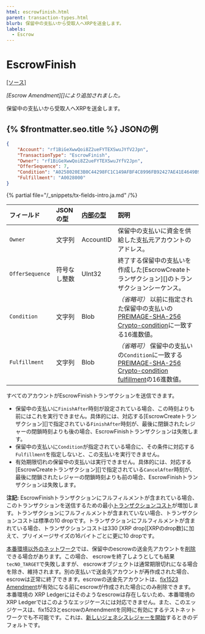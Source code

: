 ```yaml
---
html: escrowfinish.html
parent: transaction-types.html
blurb: 保留中の支払いから受取人へXRPを送金します。
labels:
  - Escrow
---
```

# EscrowFinish

[[ソース]](https://github.com/XRPLF/rippled/blob/master/src/ripple/app/tx/impl/Escrow.cpp "Source")

_[Escrow Amendment][]により追加されました。_

保留中の支払いから受取人へXRPを送金します。

## {% $frontmatter.seo.title %} JSONの例

```json
{
    "Account": "rf1BiGeXwwQoi8Z2ueFYTEXSwuJYfV2Jpn",
    "TransactionType": "EscrowFinish",
    "Owner": "rf1BiGeXwwQoi8Z2ueFYTEXSwuJYfV2Jpn",
    "OfferSequence": 7,
    "Condition": "A0258020E3B0C44298FC1C149AFBF4C8996FB92427AE41E4649B934CA495991B7852B855810100",
    "Fulfillment": "A0028000"
}
```

{% partial file="/_snippets/tx-fields-intro.ja.md" /%}
<!--{# fix md highlighting_ #}-->


| フィールド       | JSONの型         | [内部の型](../../binary-format.md)       | 説明                |
|:----------------|:-----------------|:------------------|:--------------------|
| `Owner` | 文字列 | AccountID | 保留中の支払いに資金を供給した支払元アカウントのアドレス。 |
| `OfferSequence` | 符号なし整数 | UInt32 | 終了する保留中の支払いを作成した[EscrowCreateトランザクション][]のトランザクションシーケンス。 |
| `Condition` | 文字列 | Blob | _（省略可）_ 以前に指定された保留中の支払いの[PREIMAGE-SHA-256 Crypto-condition](https://tools.ietf.org/html/draft-thomas-crypto-conditions-02#section-8.1)に一致する16進数値。 |
| `Fulfillment` | 文字列 | Blob | _（省略可）_ 保留中の支払いの`Condition`に一致する[PREIMAGE-SHA-256 Crypto-condition fulfillment](https://tools.ietf.org/html/draft-thomas-crypto-conditions-02#section-8.1.4)の16進数値。 |

すべてのアカウントがEscrowFinishトランザクションを送信できます。

- 保留中の支払いに`FinishAfter`時刻が設定されている場合、この時刻よりも前にはこれを実行できません。具体的には、対応する[EscrowCreateトランザクション][]で指定されている`FinishAfter`時刻が、最後に閉鎖されたレジャーの閉鎖時刻よりも後の場合、EscrowFinishトランザクションは失敗します。
- 保留中の支払いに`Condition`が指定されている場合に、その条件に対応する`Fulfillment`を指定しないと、この支払いを実行できません。
- 有効期限切れの保留中の支払いは実行できません。具体的には、対応する[EscrowCreateトランザクション][]で指定されている`CancelAfter`時刻が、最後に閉鎖されたレジャーの閉鎖時刻よりも前の場合、EscrowFinishトランザクションは失敗します。

**注記:** EscrowFinishトランザクションにフルフィルメントが含まれている場合、このトランザクションを送信するための最小[トランザクションコスト](../../../../concepts/transactions/transaction-cost.md)が増加します。トランザクションにフルフィルメントが含まれていない場合、トランザクションコストは標準の10 dropです。トランザクションにフルフィルメントが含まれている場合、トランザクションコストは330 [XRP drop][XRPのdrop数]に加えて、プリイメージサイズの16バイトごとに更に10 dropです。

[本番環境以外のネットワーク](../../../../concepts/networks-and-servers/parallel-networks.md)では、保留中のescrowの送金先アカウントを[削除](../../../../concepts/accounts/deleting-accounts.md)できる場合があります。この場合、 escrowを終了しようとしても結果`tecNO_TARGET`で失敗しますが、 escrowオブジェクトは通常期限切れになる場合を除き、維持されます。別の支払いで送金先アカウントが再作成された場合、 escrowは正常に終了できます。escrowの送金先アカウントは、[fix1523 Amendment](known-amendments.html#fix1523)が有効になる前にescrowが作成された場合にのみ削除できます。本番環境の XRP Ledgerにはそのようなescrowは存在しないため、本番環境のXRP Ledgerではこのようなエッジケースには対応できません。また、このエッジケースは、fix1523とescrowのAmendmentを同時に有効にするテストネットワークでも不可能です。これは、[新しいジェネシスレジャーを開始](../../../../infrastructure/testing-and-auditing/start-a-new-genesis-ledger-in-stand-alone-mode.md)するときのデフォルトです。
